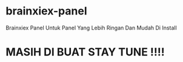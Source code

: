 # brainxiex-panel
Brainxiex Panel Untuk Panel Yang Lebih Ringan Dan Mudah Di Install

# MASIH DI BUAT STAY TUNE !!!!
